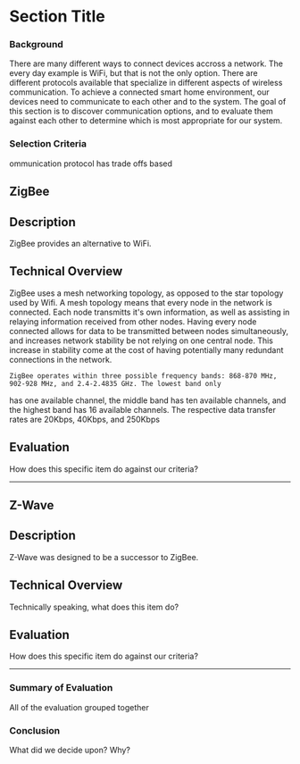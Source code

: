 Section Title
=============

### Background

  There are many different ways to connect devices accross a network. The every day example is WiFi, but that is not the
only option. There are different protocols available that specialize in different aspects of wireless communication.
To achieve a connected smart home environment, our devices need to communicate to each other and to the system. The goal 
of this section is to discover communication options, and to evaluate them against each other to determine which is most
appropriate for our system.

### Selection Criteria
  ommunication protocol has trade offs based 
  


ZigBee
------------

## Description

ZigBee provides an alternative to WiFi. 

## Technical Overview

  ZigBee uses a mesh networking topology, as opposed to the star topology used by Wifi.  A mesh topology means that every node
in the network is connected. Each node transmitts it's own information, as well as assisting in relaying information received
from other nodes. Having every node connected allows for data to be transmitted between nodes simultaneously, and increases 
network stability be not relying on one central node. This increase in stability come at the cost of having potentially many
redundant connections in the network.

    ZigBee operates within three possible frequency bands: 868-870 MHz, 902-928 MHz, and 2.4-2.4835 GHz. The lowest band only
  has one available channel, the middle band has ten available channels, and the highest band has 16 available channels. The
  respective data transfer rates are 20Kbps, 40Kbps, and 250Kbps

## Evaluation

How does this specific item do against our criteria?

-----------------------

Z-Wave
------------

## Description

Z-Wave was designed to be a successor to ZigBee.   

## Technical Overview

Technically speaking, what does this item do?

## Evaluation

How does this specific item do against our criteria?

-----------------------


### Summary of Evaluation

All of the evaluation grouped together

### Conclusion

What did we decide upon? Why?
